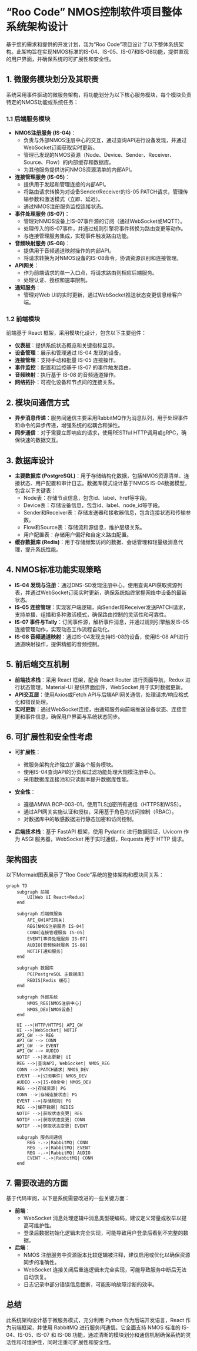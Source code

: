# “Roo Code” NMOS控制软件项目整体系统架构设计

基于您的需求和提供的开发计划，我为“Roo Code”项目设计了以下整体系统架构。此架构旨在实现NMOS标准的IS-04、IS-05、IS-07和IS-08功能，提供直观的用户界面，并确保系统的可扩展性和安全性。

## 1. 微服务模块划分及其职责

系统采用事件驱动的微服务架构，将功能划分为以下核心服务模块，每个模块负责特定的NMOS功能或系统任务：

### 1.1 后端服务模块

- **NMOS注册服务 (IS-04)**：
  - 负责与外部NMOS注册中心的交互，通过查询API进行设备发现，并通过WebSocket订阅获取实时更新。
  - 管理已发现的NMOS资源（Node、Device、Sender、Receiver、Source、Flow）的内部缓存和数据库。
  - 为其他服务提供访问NMOS资源清单的内部API。
- **连接管理服务 (IS-05)**：
  - 提供用于发起和管理连接的内部API。
  - 将路由请求转换为对设备Sender/Receiver的IS-05 PATCH请求，管理传输参数和激活模式（立即、延迟）。
  - 通过NMOS注册服务监控连接状态。
- **事件处理服务 (IS-07)**：
  - 管理对NMOS设备上IS-07事件源的订阅（通过WebSocket或MQTT）。
  - 处理传入的IS-07事件，并通过规则引擎将事件转换为路由变更等动作。
  - 与连接管理服务集成，实现事件触发路由功能。
- **音频映射服务 (IS-08)**：
  - 提供用于音频通道映射操作的内部API。
  - 将请求转换为对NMOS设备的IS-08命令，协调资源识别和连接管理。
- **API网关**：
  - 作为前端请求的单一入口点，将请求路由到相应后端服务。
  - 处理认证、授权和速率限制。
- **通知服务**：
  - 管理对Web UI的实时更新，通过WebSocket推送状态变更信息给客户端。

### 1.2 前端模块

前端基于 React 框架，采用模块化设计，包含以下主要组件：
- **仪表板**：提供系统状态概览和关键指标显示。
- **设备管理**：展示和管理通过 IS-04 发现的设备。
- **连接管理**：支持手动和批量 IS-05 连接操作。
- **事件监控**：配置和监控基于 IS-07 的事件触发路由。
- **音频映射**：执行基于 IS-08 的音频通道操作。
- **网络拓扑**：可视化设备和节点间的连接关系。

## 2. 模块间通信方式

- **异步消息传递**：服务间通信主要采用RabbitMQ作为消息队列，用于处理事件和命令的异步传递，增强系统的松耦合和弹性。
- **同步通信**：对于需要立即响应的请求，使用RESTful HTTP调用或gRPC，确保快速的数据交互。

## 3. 数据库设计

- **主要数据库 (PostgreSQL)**：用于存储结构化数据，包括NMOS资源清单、连接状态、用户配置和审计日志。数据库模式设计基于NMOS IS-04数据模型，包含以下关键表：
  - Node表：存储节点信息，包含id、label、href等字段。
  - Device表：存储设备信息，包含id、label、node_id等字段。
  - Sender和Receiver表：存储发送器和接收器信息，包含连接状态和传输参数。
  - Flow和Source表：存储流和源信息，维护层级关系。
  - 用户配置表：存储用户偏好和自定义路由配置。
- **缓存数据库 (Redis)**：用于存储频繁访问的数据、会话管理和轻量级消息代理，提升系统性能。

## 4. NMOS标准功能实现策略

- **IS-04 发现与注册**：通过DNS-SD发现注册中心，使用查询API获取资源列表，并通过WebSocket订阅实时更新，确保系统始终掌握网络中设备的最新状态。
- **IS-05 连接管理**：实现客户端逻辑，向Sender和Receiver发送PATCH请求，支持单播、组播和多种激活模式，确保路由控制的灵活性和可靠性。
- **IS-07 事件与Tally**：订阅事件源，解析事件消息，并通过规则引擎触发IS-05连接管理动作，实现动态工作流程自动化。
- **IS-08 音频通道映射**：通过IS-04发现支持IS-08的设备，使用IS-08 API进行通道映射操作，提供精细的音频控制。

## 5. 前后端交互机制

- **前端技术栈**：采用 React 框架，配合 React Router 进行页面导航，Redux 进行状态管理，Material-UI 提供界面组件，WebSocket 用于实时数据更新。
- **API交互层**：使用Axios或Fetch API与后端API网关通信，处理请求/响应格式化和错误处理。
- **实时更新**：通过WebSocket连接，由通知服务向前端推送设备状态、连接变更和事件信息，确保用户界面与系统状态同步。

## 6. 可扩展性和安全性考虑

- **可扩展性**：
  - 微服务架构允许独立扩展各个服务模块。
  - 使用IS-04查询API的分页和过滤功能处理大规模注册中心。
  - 采用数据库连接池和只读副本提升数据库性能。
- **安全性**：
  - 遵循AMWA BCP-003-01，使用TLS加密所有通信（HTTPS和WSS）。
  - 通过API网关实施认证和授权，采用基于角色的访问控制（RBAC）。
  - 对数据库中的敏感数据进行静态加密和访问控制。

- **后端技术栈**：基于 FastAPI 框架，使用 Pydantic 进行数据验证，Uvicorn 作为 ASGI 服务器，WebSocket 用于实时通信，Requests 用于 HTTP 请求。

## 架构图表

以下Mermaid图表展示了“Roo Code”系统的整体架构和模块间关系：

```mermaid
graph TD
    subgraph 前端
        UI[Web UI React+Redux]
    end

    subgraph 后端微服务
        API_GW[API网关]
        REG[NMOS注册服务 IS-04]
        CONN[连接管理服务 IS-05]
        EVENT[事件处理服务 IS-07]
        AUDIO[音频映射服务 IS-08]
        NOTIF[通知服务]
    end

    subgraph 数据库
        PG[PostgreSQL 主数据库]
        REDIS[Redis 缓存]
    end

    subgraph 外部系统
        NMOS_REG[NMOS注册中心]
        NMOS_DEV[NMOS设备]
    end

    UI -->|HTTP/HTTPS| API_GW
    UI -->|WebSocket| NOTIF
    API_GW --> REG
    API_GW --> CONN
    API_GW --> EVENT
    API_GW --> AUDIO
    NOTIF -->|状态更新| UI
    REG -->|查询API, WebSocket| NMOS_REG
    CONN -->|PATCH请求| NMOS_DEV
    EVENT -->|订阅事件| NMOS_DEV
    AUDIO -->|IS-08命令| NMOS_DEV
    REG -->|存储资源| PG
    CONN -->|存储连接状态| PG
    EVENT -->|存储规则| PG
    REG -->|缓存数据| REDIS
    NOTIF -->|获取状态变更| REG
    NOTIF -->|获取状态变更| CONN
    NOTIF -->|获取状态变更| EVENT

    subgraph 服务间通信
        REG -.->|RabbitMQ| CONN
        REG -.->|RabbitMQ| EVENT
        REG -.->|RabbitMQ| AUDIO
        EVENT -.->|RabbitMQ| CONN
    end
```

## 7. 需要改进的方面

基于代码审阅，以下是系统需要改进的一些关键方面：
- **前端**：
  - WebSocket 消息处理逻辑中消息类型硬编码，建议定义常量或枚举以提高可维护性。
  - 登录后数据初始化逻辑未完全实现，可能导致用户登录后看到不完整的数据。
- **后端**：
  - NMOS 注册服务中资源版本比较逻辑被注释，建议启用或优化以确保资源同步的准确性。
  - WebSocket 连接关闭后重连逻辑未完全实现，可能导致服务中断后无法自动恢复。
  - 日志记录中部分错误信息截断，可能影响故障诊断的效率。

## 总结

此系统架构设计基于微服务模式，充分利用 Python 作为后端开发语言，React 作为前端框架，并使用 RabbitMQ 进行服务间通信。它全面支持 NMOS 标准的 IS-04、IS-05、IS-07 和 IS-08 功能，通过清晰的模块划分和通信机制确保系统的灵活性和可维护性，同时注重可扩展性和安全性。